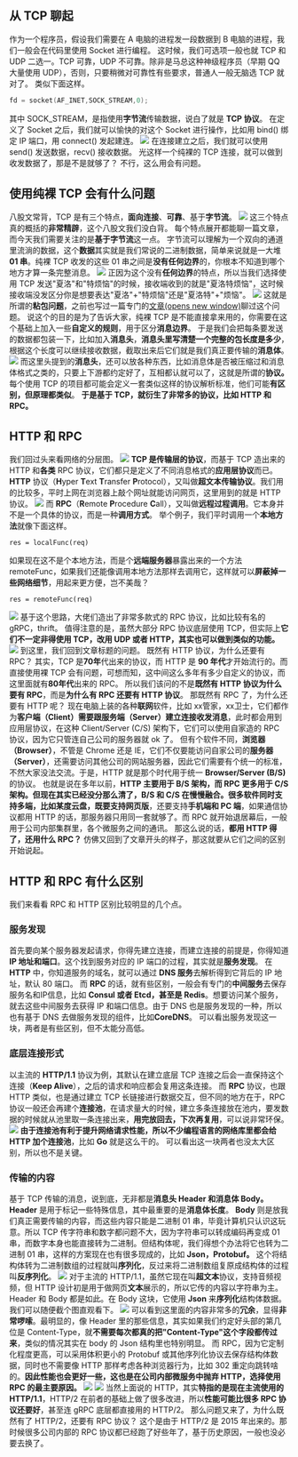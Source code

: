 ## 从 TCP 聊起
作为一个程序员，假设我们需要在 A 电脑的进程发一段数据到 B 电脑的进程，我们一般会在代码里使用 Socket 进行编程。
这时候，我们可选项一般也就 TCP 和 UDP 二选一。TCP 可靠，UDP 不可靠。除非是马总这种神级程序员（早期 QQ 大量使用 UDP），否则，只要稍微对可靠性有些要求，普通人一般无脑选 TCP 就对了。
类似下面这样。
```c
fd = socket(AF_INET,SOCK_STREAM,0);
```
其中 SOCK_STREAM，是指使用**字节流**传输数据，说白了就是 **TCP 协议**。
在定义了 Socket 之后，我们就可以愉快的对这个 Socket 进行操作，比如用 bind() 绑定 IP 端口，用 connect() 发起建连。
![](https://raw.githubusercontent.com/danmuking/image/main/94d9e7d0aa5a39119852076333b22259.gif)
在连接建立之后，我们就可以使用 send() 发送数据，recv() 接收数据。
光这样一个纯裸的 TCP 连接，就可以做到收发数据了，那是不是就够了？
不行，这么用会有问题。
## 使用纯裸 TCP 会有什么问题
八股文常背，TCP 是有三个特点，**面向连接**、**可靠**、基于**字节流**。
![](https://raw.githubusercontent.com/danmuking/image/main/9811feca689d50e1a78a097bef1ab3e9.png)
这三个特点真的概括的**非常精辟**，这个八股文我们没白背。
每个特点展开都能聊一篇文章，而今天我们需要关注的是**基于字节流**这一点。
字节流可以理解为一个双向的通道里流淌的数据，这个**数据**其实就是我们常说的二进制数据，简单来说就是一大堆 **01 串**。纯裸 TCP 收发的这些 01 串之间是**没有任何边界**的，你根本不知道到哪个地方才算一条完整消息。
![](https://raw.githubusercontent.com/danmuking/image/main/d531365df6c5fcd0b815820ce6f855e2.png)
正因为这个没有**任何边界**的特点，所以当我们选择使用 TCP 发送"夏洛"和"特烦恼"的时候，接收端收到的就是"夏洛特烦恼"，这时候接收端没发区分你是想要表达"夏洛"+"特烦恼"还是"夏洛特"+"烦恼"。
![](https://raw.githubusercontent.com/danmuking/image/main/775b04c63eda7e3b3037909d0f66cf7d.png)
这就是所谓的**粘包问题**，之前也写过一篇专门的[文章(opens new window)](https://xiaolincoding.com/network/3_tcp/tcp_stream.html)聊过这个问题。
说这个的目的是为了告诉大家，纯裸 TCP 是不能直接拿来用的，你需要在这个基础上加入一些**自定义的规则**，用于区分**消息边界**。
于是我们会把每条要发送的数据都包装一下，比如加入**消息头**，**消息头里写清楚一个完整的包长度是多少**，根据这个长度可以继续接收数据，截取出来后它们就是我们真正要传输的**消息体**。
![](https://raw.githubusercontent.com/danmuking/image/main/d79d046108f372ca16440bb5940145ff.png)
而这里头提到的**消息头**，还可以放各种东西，比如消息体是否被压缩过和消息体格式之类的，只要上下游都约定好了，互相都认就可以了，这就是所谓的**协议。**
每个使用 TCP 的项目都可能会定义一套类似这样的协议解析标准，他们可能**有区别，但原理都类似**。
**于是基于 TCP，就衍生了非常多的协议，比如 HTTP 和 RPC。**
## HTTP 和 RPC
我们回过头来看网络的分层图。
![](https://raw.githubusercontent.com/danmuking/image/main/ca81d304d12d6bad739242cff145e472.png)
**TCP 是传输层的协议**，而基于 TCP 造出来的 HTTP 和**各类** RPC 协议，它们都只是定义了不同消息格式的**应用层协议**而已。
**HTTP** 协议（**H**yper **T**ext **T**ransfer **P**rotocol），又叫做**超文本传输协议**。我们用的比较多，平时上网在浏览器上敲个网址就能访问网页，这里用到的就是 HTTP 协议。
![](https://raw.githubusercontent.com/danmuking/image/main/a1fe55d41f6b9d7a9fb93cb23a1e7b8d.png)
而 **RPC**（**R**emote **P**rocedure **C**all），又叫做**远程过程调用**。它本身并不是一个具体的协议，而是一种**调用方式**。
举个例子，我们平时调用一个**本地方法**就像下面这样。

```
res = localFunc(req)
```
如果现在这不是个本地方法，而是个**远端服务器**暴露出来的一个方法 remoteFunc，如果我们还能像调用本地方法那样去调用它，这样就可以**屏蔽掉一些网络细节**，用起来更方便，岂不美哉？

```
res = remoteFunc(req)
```
![](https://raw.githubusercontent.com/danmuking/image/main/4eee5668f502aa56736612fc5514121d.png)
基于这个思路，大佬们造出了非常多款式的 RPC 协议，比如比较有名的gRPC，thrift。
值得注意的是，虽然大部分 RPC 协议底层使用 TCP，但实际上**它们不一定非得使用 TCP，改用 UDP 或者 HTTP，其实也可以做到类似的功能。**
![](https://raw.githubusercontent.com/danmuking/image/main/7f399b412d1e14c3353847f1ffa2c867.png)
到这里，我们回到文章标题的问题。
既然有 HTTP 协议，为什么还要有 RPC？
其实，TCP 是**70年**代出来的协议，而 HTTP 是 **90 年代**才开始流行的。而直接使用裸 TCP 会有问题，可想而知，这中间这么多年有多少自定义的协议，而这里面就有**80年代**出来的 RPC。
所以我们该问的不是**既然有 HTTP 协议为什么要有 RPC**，而是**为什么有 RPC 还要有 HTTP 协议**。
那既然有 RPC 了，为什么还要有 HTTP 呢？
现在电脑上装的各种**联网**软件，比如 xx管家，xx卫士，它们都作为**客户端（Client）需要跟服务端（Server）建立连接收发消息**，此时都会用到应用层协议，在这种 Client/Server (C/S) 架构下，它们可以使用自家造的 RPC 协议，因为它只管连自己公司的服务器就 ok 了。
但有个软件不同，**浏览器（Browser）**，不管是 Chrome 还是 IE，它们不仅要能访问自家公司的**服务器（Server）**，还需要访问其他公司的网站服务器，因此它们需要有个统一的标准，不然大家没法交流。于是，HTTP 就是那个时代用于统一 **Browser/Server (B/S)** 的协议。
也就是说在多年以前，**HTTP 主要用于 B/S 架构，而 RPC 更多用于 C/S 架构。但现在其实已经没分那么清了，B/S 和 C/S 在慢慢融合。很多软件同时支持多端，比如某度云盘，既要支持网页版**，还要支持**手机端和 PC 端**，如果通信协议都用 HTTP 的话，那服务器只用同一套就够了。而 RPC 就开始退居幕后，一般用于公司内部集群里，各个微服务之间的通讯。
那这么说的话，**都用 HTTP 得了，还用什么 RPC？**
仿佛又回到了文章开头的样子，那这就要从它们之间的区别开始说起。
## HTTP 和 RPC 有什么区别
我们来看看 RPC 和 HTTP 区别比较明显的几个点。
### 服务发现
首先要向某个服务器发起请求，你得先建立连接，而建立连接的前提是，你得知道 **IP 地址和端口**。这个找到服务对应的 IP 端口的过程，其实就是**服务发现**。
在 **HTTP** 中，你知道服务的域名，就可以通过 **DNS 服务**去解析得到它背后的 IP 地址，默认 80 端口。
而 **RPC** 的话，就有些区别，一般会有专门的**中间服务**去保存服务名和IP信息，比如 **Consul 或者 Etcd，甚至是 Redis**。想要访问某个服务，就去这些中间服务去获得 IP 和端口信息。由于 DNS 也是服务发现的一种，所以也有基于 DNS 去做服务发现的组件，比如**CoreDNS**。
可以看出服务发现这一块，两者是有些区别，但不太能分高低。
### 底层连接形式
以主流的 **HTTP/1.1** 协议为例，其默认在建立底层 TCP 连接之后会一直保持这个连接（**Keep Alive**），之后的请求和响应都会复用这条连接。
而 **RPC** 协议，也跟 HTTP 类似，也是通过建立 TCP 长链接进行数据交互，但不同的地方在于，RPC 协议一般还会再建个**连接池**，在请求量大的时候，建立多条连接放在池内，要发数据的时候就从池里取一条连接出来，**用完放回去，下次再复用**，可以说非常环保。
![](https://raw.githubusercontent.com/danmuking/image/main/3ee0db8289cf07f55c405da835202f63.png)
**由于连接池有利于提升网络请求性能，所以不少编程语言的网络库里都会给 HTTP 加个连接池**，比如 **Go** 就是这么干的。
可以看出这一块两者也没太大区别，所以也不是关键。
### 传输的内容
基于 TCP 传输的消息，说到底，无非都是**消息头 Header 和消息体 Body。**
**Header** 是用于标记一些特殊信息，其中最重要的是**消息体长度**。
**Body** 则是放我们真正需要传输的内容，而这些内容只能是二进制 01 串，毕竟计算机只认识这玩意。所以 TCP 传字符串和数字都问题不大，因为字符串可以转成编码再变成 01 串，而数字本身也能直接转为二进制。但结构体呢，我们得想个办法将它也转为二进制 01 串，这样的方案现在也有很多现成的，比如 **Json，Protobuf。**
这个将结构体转为二进制数组的过程就叫**序列化**，反过来将二进制数组复原成结构体的过程叫**反序列化**。
![](https://raw.githubusercontent.com/danmuking/image/main/ddb879a359497d345c552ccc4f6b2c28.png)
对于主流的 HTTP/1.1，虽然它现在叫**超文本**协议，支持音频视频，但 HTTP 设计初是用于做网页**文本**展示的，所以它传的内容以字符串为主。Header 和 Body 都是如此。在 Body 这块，它使用 **Json** 来**序列化**结构体数据。
我们可以随便截个图直观看下。
![](https://raw.githubusercontent.com/danmuking/image/main/81ba17f45d057426122ad5d8a5b3c25f.png)
可以看到这里面的内容非常多的**冗余**，显得**非常啰嗦**。最明显的，像 Header 里的那些信息，其实如果我们约定好头部的第几位是 Content-Type，就**不需要每次都真的把"Content-Type"这个字段都传过来**，类似的情况其实在 body 的 Json 结构里也特别明显。
而 RPC，因为它定制化程度更高，可以采用体积更小的 Protobuf 或其他序列化协议去保存结构体数据，同时也不需要像 HTTP 那样考虑各种浏览器行为，比如 302 重定向跳转啥的。**因此性能也会更好一些，这也是在公司内部微服务中抛弃 HTTP，选择使用 RPC 的最主要原因。**
![](https://raw.githubusercontent.com/danmuking/image/main/9888ab215d8caf10bcbc536d5ca1cc2f.png)
![](https://raw.githubusercontent.com/danmuking/image/main/2ed4aa3bfc3765c4f48e6278b8dd1e32.png)
当然上面说的 HTTP，其实**特指的是现在主流使用的 HTTP/1.1**，HTTP/2 在前者的基础上做了很多改进，所以**性能可能比很多 RPC 协议还要好**，甚至连 gRPC 底层都直接用的 HTTP/2。
那么问题又来了，为什么既然有了 HTTP/2，还要有 RPC 协议？
这个是由于 HTTP/2 是 2015 年出来的。那时候很多公司内部的 RPC 协议都已经跑了好些年了，基于历史原因，一般也没必要去换了。
